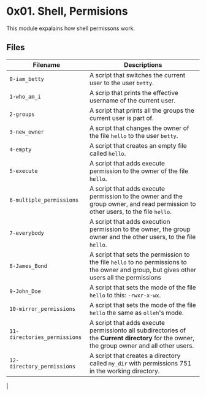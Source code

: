 # 0x01. Shell, Permisions

This module expalains how shell permissons work.


## Files

| Filename | Descriptions |
| ---------------------| ---------------------------------|
| `0-iam_betty` | A script that switches the current user to the user `betty`. |
| `1-who_am_i` | A scrip that prints the effective username of the current user. |
| `2-groups` | A script that prints all the groups the current user is part of. |
| `3-new_owner` | A script that changes the owner of the file `hello` to the user `betty`. |
| `4-empty` | A script that creates an empty file called `hello`. |
| `5-execute` | A script that adds execute permission to the owner of the file `hello`.|
| `6-multiple_permissions` | A script that adds execute permission to the owner and the group owner, and read permission to other users, to the file `hello`.|
| `7-everybody` | A script that adds execution permission to the owner, the group owner and the other users, to the file `hello`. |
| `8-James_Bond` | A script that sets the permission to the file `hello` to no permissions to the owner and group, but gives other users all the permissions |
| `9-John_Doe` | A script that sets the mode of the file `hello` to this: `-rwxr-x-wx`. |
| `10-mirror_permissions` | A script that sets the mode of the file `hello` the same as `olleh`'s mode. |
| `11-directories_permissions` | A script that adds execute permissionto all subdirectories of the **Current directory** for the owner, the group owner and all other users. |
| `12-directory_permissions` | A script that creates a directory called `my_dir` with permissions 751 in the working directory. |
|

